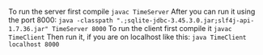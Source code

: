 To run the server first compile 
``javac TimeServer`` 
After you can run it using the port 8000:
 ``java -classpath ".;sqlite-jdbc-3.45.3.0.jar;slf4j-api-1.7.36.jar" TimeServer 8000``
To run the client first compile it
``javac TimeClient``
Then run it, if you are on localhost like this:
``java TimeClient localhost 8000`` 